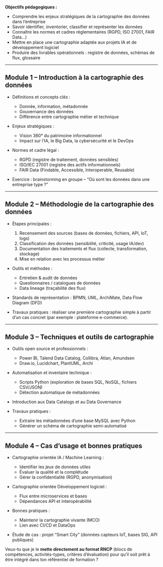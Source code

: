 **Objectifs pédagogiques :**

* Comprendre les enjeux stratégiques de la cartographie des données dans l’entreprise
* Savoir identifier, inventorier, classifier et représenter les données
* Connaître les normes et cadres réglementaires (RGPD, ISO 27001, FAIR Data…)
* Mettre en place une cartographie adaptée aux projets IA et de développement logiciel
* Produire des livrables opérationnels : registre de données, schémas de flux, glossaire

---

## Module 1 – Introduction à la cartographie des données



* Définitions et concepts clés :

  * Donnée, information, métadonnée
  * Gouvernance des données
  * Différence entre cartographie métier et technique
* Enjeux stratégiques :

  * Vision 360° du patrimoine informationnel
  * Impact sur l’IA, le Big Data, la cybersécurité et le DevOps
* Normes et cadre légal :

  * RGPD (registre de traitement, données sensibles)
  * ISO/IEC 27001 (registre des actifs informationnels)
  * FAIR Data (Findable, Accessible, Interoperable, Reusable)
* Exercice : brainstorming en groupe – “Où sont les données dans une entreprise type ?”

---

## Module 2 – Méthodologie de la cartographie des données



* Étapes principales :

  1. Recensement des sources (bases de données, fichiers, API, IoT, logs)
  2. Classification des données (sensibilité, criticité, usage IA/dev)
  3. Documentation des traitements et flux (collecte, transformation, stockage)
  4. Mise en relation avec les processus métier
* Outils et méthodes :

  * Entretien & audit de données
  * Questionnaires / catalogues de données
  * Data lineage (traçabilité des flux)
* Standards de représentation : BPMN, UML, ArchiMate, Data Flow Diagram (DFD)
* Travaux pratiques : réaliser une première cartographie simple à partir d’un cas concret (par exemple : plateforme e-commerce).

---

## Module 3 – Techniques et outils de cartographie



* Outils open source et professionnels :

  * Power BI, Talend Data Catalog, Collibra, Atlan, Amundsen
  * Draw\.io, Lucidchart, PlantUML, Archi
* Automatisation et inventaire technique :

  * Scripts Python (exploration de bases SQL, NoSQL, fichiers CSV/JSON)
  * Détection automatique de métadonnées
* Introduction aux Data Catalogs et au Data Governance
* Travaux pratiques :

  * Extraire les métadonnées d’une base MySQL avec Python
  * Générer un schéma de cartographie semi-automatisé

---

## Module 4 – Cas d’usage et bonnes pratiques



* Cartographie orientée IA / Machine Learning :

  * Identifier les jeux de données utiles
  * Évaluer la qualité et la complétude
  * Gérer la confidentialité (RGPD, anonymisation)
* Cartographie orientée Développement logiciel :

  * Flux entre microservices et bases
  * Dépendances API et interopérabilité
* Bonnes pratiques :

  * Maintenir la cartographie vivante (MCO)
  * Lien avec CI/CD et DataOps
* Étude de cas : projet “Smart City” (données capteurs IoT, bases SIG, API publiques)



Veux-tu que je le **mette directement au format RNCP** (blocs de compétences, activités-types, critères d’évaluation) pour qu’il soit prêt à être intégré dans ton référentiel de formation ?
